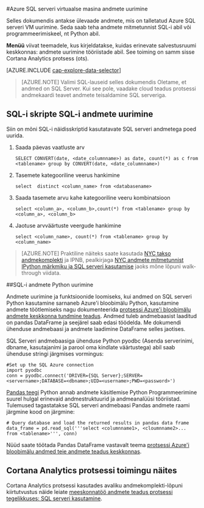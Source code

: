 <properties 
    pageTitle="Azure SQL serveri virtuaalse masina andmete uurimine | Microsoft Azure'i" 
    description="Kuidas uurida andmeid, mis on talletatud Azure SQL serveri VM." 
    services="machine-learning" 
    documentationCenter="" 
    authors="bradsev" 
    manager="jhubbard" 
    editor="cgronlun" />

<tags 
    ms.service="machine-learning" 
    ms.workload="data-services" 
    ms.tgt_pltfrm="na" 
    ms.devlang="na" 
    ms.topic="article" 
    ms.date="09/13/2016" 
    ms.author="bradsev" /> 

#<a name="explore-data-in-sql-server-virtual-machine-on-azure"></a>Azure SQL serveri virtuaalse masina andmete uurimine


Selles dokumendis antakse ülevaade andmete, mis on talletatud Azure SQL serveri VM uurimine. Seda saab teha andmete mitmetunnist SQL-i abil või programmeerimiskeel, nt Python abil.

**Menüü** viivat teemadele, kus kirjeldatakse, kuidas erinevate salvestusruumi keskkonnas: andmete uurimine tööriistade abil. See toiming on samm sisse Cortana Analytics protsess (ots).

[AZURE.INCLUDE [cap-explore-data-selector](../../includes/cap-explore-data-selector.md)]


> [AZURE.NOTE] Valimi SQL-lauseid selles dokumendis Oletame, et andmed on SQL Server. Kui see pole, vaadake cloud teadus protsessi andmekaardi teavet andmete teisaldamine SQL serveriga.



## <a name="sql-dataexploration"></a>SQL-i skripte SQL-i andmete uurimine

Siin on mõni SQL-i näidisskriptid kasutatavate SQL serveri andmetega poed uurida.

1. Saada päevas vaatluste arv

    `SELECT CONVERT(date, <date_columnname>) as date, count(*) as c from <tablename> group by CONVERT(date, <date_columnname>)` 

2. Tasemete kategooriline veerus hankimine

    `select  distinct <column_name> from <databasename>`

3. Saada tasemete arvu kahe kategooriline veeru kombinatsioon 

    `select <column_a>, <column_b>,count(*) from <tablename> group by <column_a>, <column_b>`

4. Jaotuse arvväärtuste veergude hankimine

    `select <column_name>, count(*) from <tablename> group by <column_name>`

> [AZURE.NOTE] Praktiline näiteks saate kasutada [NYC takso andmekomplekti](http://www.andresmh.com/nyctaxitrips/) ja IPNB, pealkirjaga [NYC andmete mitmetunnist IPython märkmiku ja SQL serveri kasutamise](https://github.com/Azure/Azure-MachineLearning-DataScience/blob/master/Misc/DataScienceProcess/iPythonNotebooks/machine-Learning-data-science-process-sql-walkthrough.ipynb) jaoks mõne lõpuni walk-through viidata.

##<a name="python"></a>SQL-i andmete Python uurimine

Andmete uurimine ja funktsioonide loomiseks, kui andmed on SQL serveri Python kasutamine sarnaneb Azure'i bloobimälu Python, kasutamine andmete töötlemiseks nagu dokumenteerida [protsessi Azure'i bloobimälu andmete keskkonna tundmine teadus](machine-learning-data-science-process-data-blob.md). Andmed tuleb andmebaasist laaditud on pandas DataFrame ja seejärel saab edasi töödelda. Me dokumendi ühenduse andmebaasi ja andmete laadimine DataFrame selles jaotises.

SQL Serveri andmebaasiga ühenduse Python pyodbc (Asenda serverinimi, dbname, kasutajanimi ja parool oma kindlate väärtustega) abil saab ühenduse stringi järgmises vormingus:

    #Set up the SQL Azure connection
    import pyodbc   
    conn = pyodbc.connect('DRIVER={SQL Server};SERVER=<servername>;DATABASE=<dbname>;UID=<username>;PWD=<password>')

[Pandas teegi](http://pandas.pydata.org/) Python annab andmete käsitlemise Python Programmeerimine suurel hulgal erinevaid andmestruktuurid ja andmeanalüüsi tööriistad. Tulemused tagastatakse SQL serveri andmebaasi Pandas andmete raami järgmine kood on järgmine:

    # Query database and load the returned results in pandas data frame
    data_frame = pd.read_sql('''select <columnname1>, <cloumnname2>... from <tablename>''', conn)

Nüüd saate töötada Pandas DataFrame vastavalt teema [protsessi Azure'i bloobimälu andmed teie andmete teadus keskkonnas](machine-learning-data-science-process-data-blob.md).

## <a name="cortana-analytics-process-in-action-example"></a>Cortana Analytics protsessi toimingu näites

Cortana Analytics protsessi kasutades avaliku andmekomplekti-lõpuni kiirtutvustus näide leiate [meeskonnatöö andmete teadus protsessi tegelikkuses: SQL serveri kasutamine](machine-learning-data-science-process-sql-walkthrough.md).

 
